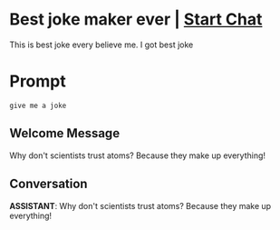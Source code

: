 

# Best joke maker ever | [Start Chat](https://gptcall.net/chat.html?data=%7B%22contact%22%3A%7B%22id%22%3A%22P2TrNWQd_5tHSHpqtxBkL%22%2C%22flow%22%3Atrue%7D%7D)
This is best joke every believe me. I got best joke

# Prompt

```
give me a joke
```

## Welcome Message
Why don't scientists trust atoms? Because they make up everything!

## Conversation

**ASSISTANT**: Why don't scientists trust atoms? Because they make up everything!

